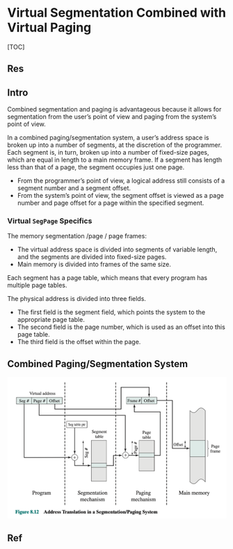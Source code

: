 # Virtual Segmentation Combined with Virtual Paging

[TOC]



## Res


## Intro
Combined segmentation and paging is advantageous because it allows for segmentation from the user’s point of view and paging from the system’s point of view.

In a combined paging/segmentation system, a user’s address space is broken up into a number of segments, at the discretion of the programmer. Each segment is, in turn, broken up into a number of fixed-size pages, which are equal in length to a main memory frame. If a segment has length less than that of a page, the segment occupies just one page. 

- From the programmer’s point of view, a logical address still consists of a segment number and a segment offset. 
- From the system’s point of view, the segment offset is viewed as a page number and page offset for a page within the specified segment.


### Virtual `SegPage` Specifics
The memory segmentation /page / page frames: 
- The virtual address space is divided into segments of variable length, and the segments are divided into fixed-size pages.
- Main memory is divided into frames of the same size.

Each segment has a page table, which means that every program has multiple page tables.

The physical address is divided into three fields. 
- The first field is the segment field, which points the system to the appropriate page table. 
- The second field is the page number, which is used as an offset into this page table. 
- The third field is the offset within the page.



## Combined Paging/Segmentation System
![](../../../../../../../Assets/Pics/Screenshot%202023-06-19%20at%207.22.05%20PM.png)



## Ref

